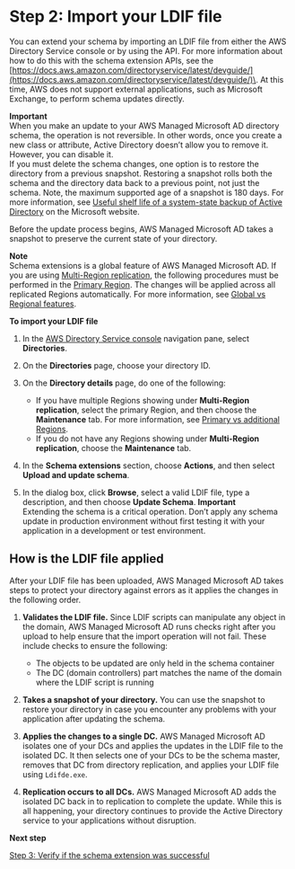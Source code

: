 # Step 2: Import your LDIF file<a name="import"></a>

You can extend your schema by importing an LDIF file from either the AWS Directory Service console or by using the API\. For more information about how to do this with the schema extension APIs, see the [https://docs.aws.amazon.com/directoryservice/latest/devguide/](https://docs.aws.amazon.com/directoryservice/latest/devguide/)\. At this time, AWS does not support external applications, such as Microsoft Exchange, to perform schema updates directly\. 

**Important**  
When you make an update to your AWS Managed Microsoft AD directory schema, the operation is not reversible\. In other words, once you create a new class or attribute, Active Directory doesn’t allow you to remove it\. However, you can disable it\.   
If you must delete the schema changes, one option is to restore the directory from a previous snapshot\. Restoring a snapshot rolls both the schema and the directory data back to a previous point, not just the schema\. Note, the maximum supported age of a snapshot is 180 days\. For more information, see [Useful shelf life of a system\-state backup of Active Directory](https://support.microsoft.com/en-za/help/216993/useful-shelf-life-of-a-system-state-backup-of-active-directory) on the Microsoft website\.

Before the update process begins, AWS Managed Microsoft AD takes a snapshot to preserve the current state of your directory\.

**Note**  
Schema extensions is a global feature of AWS Managed Microsoft AD\. If you are using [Multi\-Region replication](ms_ad_configure_multi_region_replication.md), the following procedures must be performed in the [Primary Region](multi-region-global-primary-additional.md#multi-region-primary)\. The changes will be applied across all replicated Regions automatically\. For more information, see [Global vs Regional features](multi-region-global-region-features.md)\.

**To import your LDIF file**

1. In the [AWS Directory Service console](https://console.aws.amazon.com/directoryservicev2/) navigation pane, select **Directories**\.

1. On the **Directories** page, choose your directory ID\.

1. On the **Directory details** page, do one of the following:
   + If you have multiple Regions showing under **Multi\-Region replication**, select the primary Region, and then choose the **Maintenance** tab\. For more information, see [Primary vs additional Regions](multi-region-global-primary-additional.md)\.
   + If you do not have any Regions showing under **Multi\-Region replication**, choose the **Maintenance** tab\.

1. In the **Schema extensions** section, choose **Actions**, and then select **Upload and update schema**\.

1. In the dialog box, click **Browse**, select a valid LDIF file, type a description, and then choose **Update Schema**\.
**Important**  
Extending the schema is a critical operation\. Don’t apply any schema update in production environment without first testing it with your application in a development or test environment\.

## How is the LDIF file applied<a name="howapplied"></a>

After your LDIF file has been uploaded, AWS Managed Microsoft AD takes steps to protect your directory against errors as it applies the changes in the following order\. 

1. **Validates the LDIF file\.** Since LDIF scripts can manipulate any object in the domain, AWS Managed Microsoft AD runs checks right after you upload to help ensure that the import operation will not fail\. These include checks to ensure the following:
   + The objects to be updated are only held in the schema container
   + The DC \(domain controllers\) part matches the name of the domain where the LDIF script is running

1. **Takes a snapshot of your directory\.** You can use the snapshot to restore your directory in case you encounter any problems with your application after updating the schema\. 

1. **Applies the changes to a single DC\.** AWS Managed Microsoft AD isolates one of your DCs and applies the updates in the LDIF file to the isolated DC\. It then selects one of your DCs to be the schema master, removes that DC from directory replication, and applies your LDIF file using `Ldifde.exe`\.

1. **Replication occurs to all DCs\.** AWS Managed Microsoft AD adds the isolated DC back in to replication to complete the update\. While this is all happening, your directory continues to provide the Active Directory service to your applications without disruption\.

**Next step**

[Step 3: Verify if the schema extension was successful](verify.md)